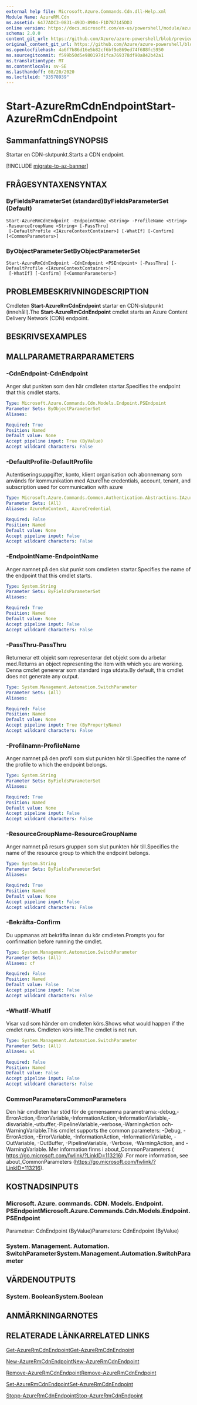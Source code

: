 ```yaml
---
external help file: Microsoft.Azure.Commands.Cdn.dll-Help.xml
Module Name: AzureRM.Cdn
ms.assetid: 6477ADC3-0831-493D-8904-F1D787145DD3
online version: https://docs.microsoft.com/en-us/powershell/module/azurerm.cdn/start-azurermcdnendpoint
schema: 2.0.0
content_git_url: https://github.com/Azure/azure-powershell/blob/preview/src/ResourceManager/Cdn/Commands.Cdn/help/Start-AzureRmCdnEndpoint.md
original_content_git_url: https://github.com/Azure/azure-powershell/blob/preview/src/ResourceManager/Cdn/Commands.Cdn/help/Start-AzureRmCdnEndpoint.md
ms.openlocfilehash: 4a6f7b86d16e5b82cf6bf9e869ed74f688fc5950
ms.sourcegitcommit: f599b50d5e980197d1fca769378df90a842b42a1
ms.translationtype: MT
ms.contentlocale: sv-SE
ms.lasthandoff: 08/20/2020
ms.locfileid: "93578939"
---
```

# <span data-ttu-id="2c5b2-101">Start-AzureRmCdnEndpoint</span><span class="sxs-lookup"><span data-stu-id="2c5b2-101">Start-AzureRmCdnEndpoint</span></span>

## <span data-ttu-id="2c5b2-102">Sammanfattning</span><span class="sxs-lookup"><span data-stu-id="2c5b2-102">SYNOPSIS</span></span>
<span data-ttu-id="2c5b2-103">Startar en CDN-slutpunkt.</span><span class="sxs-lookup"><span data-stu-id="2c5b2-103">Starts a CDN endpoint.</span></span>

[!INCLUDE [migrate-to-az-banner](../../includes/migrate-to-az-banner.md)]

## <span data-ttu-id="2c5b2-104">FRÅGESYNTAXEN</span><span class="sxs-lookup"><span data-stu-id="2c5b2-104">SYNTAX</span></span>

### <span data-ttu-id="2c5b2-105">ByFieldsParameterSet (standard)</span><span class="sxs-lookup"><span data-stu-id="2c5b2-105">ByFieldsParameterSet (Default)</span></span>
```
Start-AzureRmCdnEndpoint -EndpointName <String> -ProfileName <String> -ResourceGroupName <String> [-PassThru]
 [-DefaultProfile <IAzureContextContainer>] [-WhatIf] [-Confirm] [<CommonParameters>]
```

### <span data-ttu-id="2c5b2-106">ByObjectParameterSet</span><span class="sxs-lookup"><span data-stu-id="2c5b2-106">ByObjectParameterSet</span></span>
```
Start-AzureRmCdnEndpoint -CdnEndpoint <PSEndpoint> [-PassThru] [-DefaultProfile <IAzureContextContainer>]
 [-WhatIf] [-Confirm] [<CommonParameters>]
```

## <span data-ttu-id="2c5b2-107">PROBLEMBESKRIVNING</span><span class="sxs-lookup"><span data-stu-id="2c5b2-107">DESCRIPTION</span></span>
<span data-ttu-id="2c5b2-108">Cmdleten **Start-AzureRmCdnEndpoint** startar en CDN-slutpunkt (innehåll).</span><span class="sxs-lookup"><span data-stu-id="2c5b2-108">The **Start-AzureRmCdnEndpoint** cmdlet starts an Azure Content Delivery Network (CDN) endpoint.</span></span>

## <span data-ttu-id="2c5b2-109">BESKRIVS</span><span class="sxs-lookup"><span data-stu-id="2c5b2-109">EXAMPLES</span></span>

## <span data-ttu-id="2c5b2-110">MALLPARAMETRAR</span><span class="sxs-lookup"><span data-stu-id="2c5b2-110">PARAMETERS</span></span>

### <span data-ttu-id="2c5b2-111">-CdnEndpoint</span><span class="sxs-lookup"><span data-stu-id="2c5b2-111">-CdnEndpoint</span></span>
<span data-ttu-id="2c5b2-112">Anger slut punkten som den här cmdleten startar.</span><span class="sxs-lookup"><span data-stu-id="2c5b2-112">Specifies the endpoint that this cmdlet starts.</span></span>

```yaml
Type: Microsoft.Azure.Commands.Cdn.Models.Endpoint.PSEndpoint
Parameter Sets: ByObjectParameterSet
Aliases:

Required: True
Position: Named
Default value: None
Accept pipeline input: True (ByValue)
Accept wildcard characters: False
```

### <span data-ttu-id="2c5b2-113">-DefaultProfile</span><span class="sxs-lookup"><span data-stu-id="2c5b2-113">-DefaultProfile</span></span>
<span data-ttu-id="2c5b2-114">Autentiseringsuppgifter, konto, klient organisation och abonnemang som används för kommunikation med Azure</span><span class="sxs-lookup"><span data-stu-id="2c5b2-114">The credentials, account, tenant, and subscription used for communication with azure</span></span>

```yaml
Type: Microsoft.Azure.Commands.Common.Authentication.Abstractions.IAzureContextContainer
Parameter Sets: (All)
Aliases: AzureRmContext, AzureCredential

Required: False
Position: Named
Default value: None
Accept pipeline input: False
Accept wildcard characters: False
```

### <span data-ttu-id="2c5b2-115">-EndpointName</span><span class="sxs-lookup"><span data-stu-id="2c5b2-115">-EndpointName</span></span>
<span data-ttu-id="2c5b2-116">Anger namnet på den slut punkt som cmdleten startar.</span><span class="sxs-lookup"><span data-stu-id="2c5b2-116">Specifies the name of the endpoint that this cmdlet starts.</span></span>

```yaml
Type: System.String
Parameter Sets: ByFieldsParameterSet
Aliases:

Required: True
Position: Named
Default value: None
Accept pipeline input: False
Accept wildcard characters: False
```

### <span data-ttu-id="2c5b2-117">-PassThru</span><span class="sxs-lookup"><span data-stu-id="2c5b2-117">-PassThru</span></span>
<span data-ttu-id="2c5b2-118">Returnerar ett objekt som representerar det objekt som du arbetar med.</span><span class="sxs-lookup"><span data-stu-id="2c5b2-118">Returns an object representing the item with which you are working.</span></span>
<span data-ttu-id="2c5b2-119">Denna cmdlet genererar som standard inga utdata.</span><span class="sxs-lookup"><span data-stu-id="2c5b2-119">By default, this cmdlet does not generate any output.</span></span>

```yaml
Type: System.Management.Automation.SwitchParameter
Parameter Sets: (All)
Aliases:

Required: False
Position: Named
Default value: None
Accept pipeline input: True (ByPropertyName)
Accept wildcard characters: False
```

### <span data-ttu-id="2c5b2-120">-Profilnamn</span><span class="sxs-lookup"><span data-stu-id="2c5b2-120">-ProfileName</span></span>
<span data-ttu-id="2c5b2-121">Anger namnet på den profil som slut punkten hör till.</span><span class="sxs-lookup"><span data-stu-id="2c5b2-121">Specifies the name of the profile to which the endpoint belongs.</span></span>

```yaml
Type: System.String
Parameter Sets: ByFieldsParameterSet
Aliases:

Required: True
Position: Named
Default value: None
Accept pipeline input: False
Accept wildcard characters: False
```

### <span data-ttu-id="2c5b2-122">-ResourceGroupName</span><span class="sxs-lookup"><span data-stu-id="2c5b2-122">-ResourceGroupName</span></span>
<span data-ttu-id="2c5b2-123">Anger namnet på resurs gruppen som slut punkten hör till.</span><span class="sxs-lookup"><span data-stu-id="2c5b2-123">Specifies the name of the resource group to which the endpoint belongs.</span></span>

```yaml
Type: System.String
Parameter Sets: ByFieldsParameterSet
Aliases:

Required: True
Position: Named
Default value: None
Accept pipeline input: False
Accept wildcard characters: False
```

### <span data-ttu-id="2c5b2-124">-Bekräfta</span><span class="sxs-lookup"><span data-stu-id="2c5b2-124">-Confirm</span></span>
<span data-ttu-id="2c5b2-125">Du uppmanas att bekräfta innan du kör cmdleten.</span><span class="sxs-lookup"><span data-stu-id="2c5b2-125">Prompts you for confirmation before running the cmdlet.</span></span>

```yaml
Type: System.Management.Automation.SwitchParameter
Parameter Sets: (All)
Aliases: cf

Required: False
Position: Named
Default value: False
Accept pipeline input: False
Accept wildcard characters: False
```

### <span data-ttu-id="2c5b2-126">-WhatIf</span><span class="sxs-lookup"><span data-stu-id="2c5b2-126">-WhatIf</span></span>
<span data-ttu-id="2c5b2-127">Visar vad som händer om cmdleten körs.</span><span class="sxs-lookup"><span data-stu-id="2c5b2-127">Shows what would happen if the cmdlet runs.</span></span>
<span data-ttu-id="2c5b2-128">Cmdleten körs inte.</span><span class="sxs-lookup"><span data-stu-id="2c5b2-128">The cmdlet is not run.</span></span>

```yaml
Type: System.Management.Automation.SwitchParameter
Parameter Sets: (All)
Aliases: wi

Required: False
Position: Named
Default value: False
Accept pipeline input: False
Accept wildcard characters: False
```

### <span data-ttu-id="2c5b2-129">CommonParameters</span><span class="sxs-lookup"><span data-stu-id="2c5b2-129">CommonParameters</span></span>
<span data-ttu-id="2c5b2-130">Den här cmdleten har stöd för de gemensamma parametrarna:-debug,-ErrorAction,-ErrorVariable,-InformationAction,-InformationVariable,-disvariable,-utbuffer,-PipelineVariable,-verbose,-WarningAction och-WarningVariable.</span><span class="sxs-lookup"><span data-stu-id="2c5b2-130">This cmdlet supports the common parameters: -Debug, -ErrorAction, -ErrorVariable, -InformationAction, -InformationVariable, -OutVariable, -OutBuffer, -PipelineVariable, -Verbose, -WarningAction, and -WarningVariable.</span></span> <span data-ttu-id="2c5b2-131">Mer information finns i about_CommonParameters ( https://go.microsoft.com/fwlink/?LinkID=113216) .</span><span class="sxs-lookup"><span data-stu-id="2c5b2-131">For more information, see about_CommonParameters (https://go.microsoft.com/fwlink/?LinkID=113216).</span></span>

## <span data-ttu-id="2c5b2-132">KOSTNADS</span><span class="sxs-lookup"><span data-stu-id="2c5b2-132">INPUTS</span></span>

### <span data-ttu-id="2c5b2-133">Microsoft. Azure. commands. CDN. Models. Endpoint. PSEndpoint</span><span class="sxs-lookup"><span data-stu-id="2c5b2-133">Microsoft.Azure.Commands.Cdn.Models.Endpoint.PSEndpoint</span></span>
<span data-ttu-id="2c5b2-134">Parametrar: CdnEndpoint (ByValue)</span><span class="sxs-lookup"><span data-stu-id="2c5b2-134">Parameters: CdnEndpoint (ByValue)</span></span>

### <span data-ttu-id="2c5b2-135">System. Management. Automation. SwitchParameter</span><span class="sxs-lookup"><span data-stu-id="2c5b2-135">System.Management.Automation.SwitchParameter</span></span>

## <span data-ttu-id="2c5b2-136">VÄRDEN</span><span class="sxs-lookup"><span data-stu-id="2c5b2-136">OUTPUTS</span></span>

### <span data-ttu-id="2c5b2-137">System. Boolean</span><span class="sxs-lookup"><span data-stu-id="2c5b2-137">System.Boolean</span></span>

## <span data-ttu-id="2c5b2-138">ANMÄRKNINGAR</span><span class="sxs-lookup"><span data-stu-id="2c5b2-138">NOTES</span></span>

## <span data-ttu-id="2c5b2-139">RELATERADE LÄNKAR</span><span class="sxs-lookup"><span data-stu-id="2c5b2-139">RELATED LINKS</span></span>

[<span data-ttu-id="2c5b2-140">Get-AzureRmCdnEndpoint</span><span class="sxs-lookup"><span data-stu-id="2c5b2-140">Get-AzureRmCdnEndpoint</span></span>](./Get-AzureRmCdnEndpoint.md)

[<span data-ttu-id="2c5b2-141">New-AzureRmCdnEndpoint</span><span class="sxs-lookup"><span data-stu-id="2c5b2-141">New-AzureRmCdnEndpoint</span></span>](./New-AzureRmCdnEndpoint.md)

[<span data-ttu-id="2c5b2-142">Remove-AzureRmCdnEndpoint</span><span class="sxs-lookup"><span data-stu-id="2c5b2-142">Remove-AzureRmCdnEndpoint</span></span>](./Remove-AzureRmCdnEndpoint.md)

[<span data-ttu-id="2c5b2-143">Set-AzureRmCdnEndpoint</span><span class="sxs-lookup"><span data-stu-id="2c5b2-143">Set-AzureRmCdnEndpoint</span></span>](./Set-AzureRmCdnEndpoint.md)

[<span data-ttu-id="2c5b2-144">Stopp-AzureRmCdnEndpoint</span><span class="sxs-lookup"><span data-stu-id="2c5b2-144">Stop-AzureRmCdnEndpoint</span></span>](./Stop-AzureRmCdnEndpoint.md)


